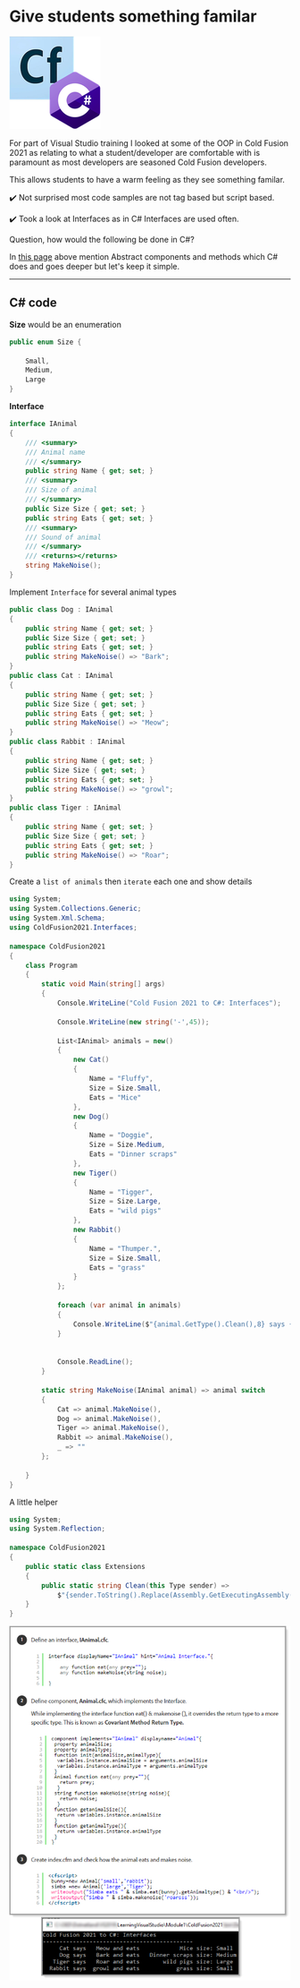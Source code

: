 # Give students something familar 

![assets/cf_interfaces.png](./assets/CF_C.png)




For part of Visual Studio training I looked at some of the OOP in Cold Fusion 2021 as relating to what a student/developer are comfortable with is paramount as most developers are seasoned Cold Fusion developers.

This allows students to have a warm feeling as they see something familar.

:heavy_check_mark: Not surprised most code samples are not tag based but script based.

:heavy_check_mark: Took a look at Interfaces as in C# Interfaces are used often.

Question, how would the following be done in C#?


In [this page](https://helpx.adobe.com/coldfusion/developing-applications/building-blocks-of-coldfusion-applications/object-oriented-programming-coldfusion.html) above mention Abstract components and methods which C# does and goes deeper but let's keep it simple.

---

## C# code 

**Size** would be an enumeration

```csharp
public enum Size {

    Small,
    Medium,
    Large
}
```

**Interface**

```csharp
interface IAnimal
{
    /// <summary>
    /// Animal name
    /// </summary>
    public string Name { get; set; }
    /// <summary>
    /// Size of animal
    /// </summary>
    public Size Size { get; set; }
    public string Eats { get; set; }
    /// <summary>
    /// Sound of animal
    /// </summary>
    /// <returns></returns>
    string MakeNoise();
}
```
Implement `Interface` for several animal types

```csharp
public class Dog : IAnimal
{
    public string Name { get; set; }
    public Size Size { get; set; }
    public string Eats { get; set; }
    public string MakeNoise() => "Bark";
}
public class Cat : IAnimal
{
    public string Name { get; set; }
    public Size Size { get; set; }
    public string Eats { get; set; }
    public string MakeNoise() => "Meow";
}
public class Rabbit : IAnimal
{
    public string Name { get; set; }
    public Size Size { get; set; }
    public string Eats { get; set; }
    public string MakeNoise() => "growl";
}
public class Tiger : IAnimal
{
    public string Name { get; set; }
    public Size Size { get; set; }
    public string Eats { get; set; }
    public string MakeNoise() => "Roar";
}
```

Create a `list of animals` then `iterate` each one and show details

```csharp
using System;
using System.Collections.Generic;
using System.Xml.Schema;
using ColdFusion2021.Interfaces;

namespace ColdFusion2021
{
    class Program
    {
        static void Main(string[] args)
        {
            Console.WriteLine("Cold Fusion 2021 to C#: Interfaces");
            
            Console.WriteLine(new string('-',45));
            
            List<IAnimal> animals = new()
            {
                new Cat()
                {
                    Name = "Fluffy",
                    Size = Size.Small, 
                    Eats = "Mice"
                }, 
                new Dog()
                {
                    Name = "Doggie",
                    Size = Size.Medium, 
                    Eats = "Dinner scraps"
                }, 
                new Tiger()
                {
                    Name = "Tigger",
                    Size = Size.Large, 
                    Eats = "wild pigs"
                }, 
                new Rabbit()
                {
                    Name = "Thumper.",
                    Size = Size.Small, 
                    Eats = "grass"
                }
            };

            foreach (var animal in animals)
            {
                Console.WriteLine($"{animal.GetType().Clean(),8} says {MakeNoise(animal),6} and eats {animal.Eats,15} size: {animal.Size}");
            }


            Console.ReadLine();
        }

        static string MakeNoise(IAnimal animal) => animal switch
        {
            Cat => animal.MakeNoise(),
            Dog => animal.MakeNoise(),
            Tiger => animal.MakeNoise(),
            Rabbit => animal.MakeNoise(),
            _ => ""
        };
        
    }
}

```

A little helper

```csharp
using System;
using System.Reflection;

namespace ColdFusion2021
{
    public static class Extensions
    {
        public static string Clean(this Type sender) => 
            $"{sender.ToString().Replace(Assembly.GetExecutingAssembly().GetName().Name! + ".Interfaces.", "")}";
    }
}
```




![assets/cf_interfaces.png](./assets/cf_interfaces.png)


